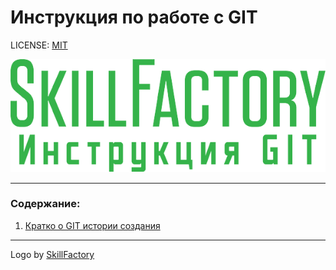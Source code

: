 # Инструкция по работе с GIT

LICENSE: [MIT](./license.md)

![git-logo](./logoSkillFactory.png)

---
### Содержание:
1. [Кратко о GIT истории создания](./1_git_history.md)

---

Logo by [SkillFactory](https://skillfactory.ru/)

